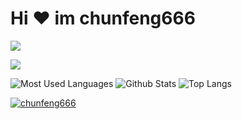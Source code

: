 # Hi ‍❤️‍ im chunfeng666 

<img src="https://readme-typing-svg.herokuapp.com/?lines=Welcome,%20Caller!;Hello%20Github%20World!&font=Roboto" />

<p>
<a href="https://space.bilibili.com/580203163"><img src="https://img.shields.io/static/v1?label=Video&message=Bilibili&color=cyan"/></a>
</p>

![Most Used Languages](https://github-readme-stats.vercel.app/api/top-langs/?username=wangzirui32&theme=dark&layout=compact)
![Github Stats](https://github-readme-stats.vercel.app/api?username=chunfeng666&show_icons=true&theme=dark&count_private=true)
![Top Langs](https://github-readme-stats.vercel.app/api/top-langs/?username=&layout=compact&theme=tokyonight)


<p align="left">
<a href="https://github.com/ryo-ma/github-profile-trophy">
<img src="https://github-profile-trophy.vercel.app/?username=chunfeng666" alt="chunfeng666" />
</a>
</p>
